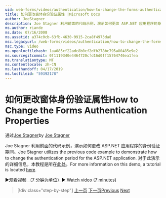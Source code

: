 ```yaml
---
uid: web-forms/videos/authentication/how-to-change-the-forms-authentication-properties
title: 如何更改窗体身份验证属性 |Microsoft Docs
author: JoeStagner
description: Joe Stagner 利用前面的代码示例，演示如何更改 ASP.NET 应用程序的身份验证期间。 有关第的详细信息...
ms.author: riande
ms.date: 07/16/2008
ms.assetid: a374c0cb-63fb-4630-9915-2ca8f4973da8
msc.legacyurl: /web-forms/videos/authentication/how-to-change-the-forms-authentication-properties
msc.type: video
ms.openlocfilehash: 1aa085cf22adc8b0cf2dfb278bc795a80485e9e2
ms.sourcegitcommit: 0f1119340e4464720cfd16d0ff15764746ea1fea
ms.translationtype: MT
ms.contentlocale: zh-CN
ms.lasthandoff: 04/17/2019
ms.locfileid: "59392178"
---
```

# <a name="how-to-change-the-forms-authentication-properties"></a><span data-ttu-id="32767-104">如何更改窗体身份验证属性</span><span class="sxs-lookup"><span data-stu-id="32767-104">How to Change the Forms Authentication Properties</span></span>

<span data-ttu-id="32767-105">通过[Joe Stagner](https://github.com/JoeStagner)</span><span class="sxs-lookup"><span data-stu-id="32767-105">by [Joe Stagner](https://github.com/JoeStagner)</span></span>

<span data-ttu-id="32767-106">Joe Stagner 利用前面的代码示例，演示如何更改 ASP.NET 应用程序的身份验证期间。</span><span class="sxs-lookup"><span data-stu-id="32767-106">Joe Stagner utilizes the previous code example to demonstrate how to change the authentication period for the ASP.NET application.</span></span> <span data-ttu-id="32767-107">对于此演示的详细信息，本教程是所在[此处](../../overview/older-versions-security/introduction/forms-authentication-configuration-and-advanced-topics-vb.md)。</span><span class="sxs-lookup"><span data-stu-id="32767-107">For more information on this demo, a tutorial is located [here](../../overview/older-versions-security/introduction/forms-authentication-configuration-and-advanced-topics-vb.md).</span></span>

[<span data-ttu-id="32767-108">&#9654;观看视频 （7 分钟为单位）</span><span class="sxs-lookup"><span data-stu-id="32767-108">&#9654; Watch video (7 minutes)</span></span>](https://channel9.msdn.com/Blogs/ASP-NET-Site-Videos/how-to-change-the-forms-authentication-properties)

> [!div class="step-by-step"]
> <span data-ttu-id="32767-109">[上一页](using-basic-forms-authentication-in-aspnet.md)
> [下一页](how-to-setup-and-use-cookie-less-authentication-in-an-aspnet-application.md)</span><span class="sxs-lookup"><span data-stu-id="32767-109">[Previous](using-basic-forms-authentication-in-aspnet.md)
[Next](how-to-setup-and-use-cookie-less-authentication-in-an-aspnet-application.md)</span></span>
